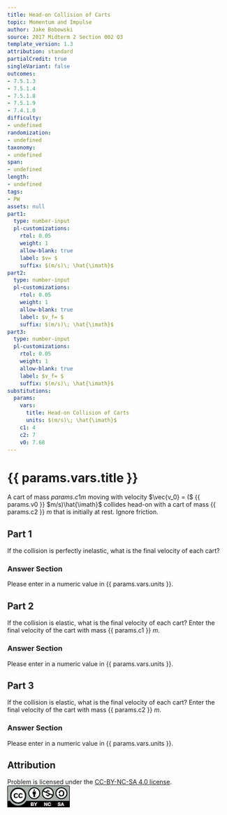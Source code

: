 ```yaml
---
title: Head-on Collision of Carts
topic: Momentum and Impulse
author: Jake Bobowski
source: 2017 Midterm 2 Section 002 Q3
template_version: 1.3
attribution: standard
partialCredit: true
singleVariant: false
outcomes:
- 7.5.1.3
- 7.5.1.4
- 7.5.1.8
- 7.5.1.9
- 7.4.1.0
difficulty:
- undefined
randomization:
- undefined
taxonomy:
- undefined
span:
- undefined
length:
- undefined
tags:
- PW
assets: null
part1:
  type: number-input
  pl-customizations:
    rtol: 0.05
    weight: 1
    allow-blank: true
    label: $v= $
    suffix: $(m/s)\; \hat{\imath}$
part2:
  type: number-input
  pl-customizations:
    rtol: 0.05
    weight: 1
    allow-blank: true
    label: $v_f= $
    suffix: $(m/s)\; \hat{\imath}$
part3:
  type: number-input
  pl-customizations:
    rtol: 0.05
    weight: 1
    allow-blank: true
    label: $v_f= $
    suffix: $(m/s)\; \hat{\imath}$
substitutions:
  params:
    vars:
      title: Head-on Collision of Carts
      units: $(m/s)\; \hat{\imath}$
    c1: 4
    c2: 7
    v0: 7.68
---
```

# {{ params.vars.title }}
A cart of mass ${{ params.c1 }}m$ moving with velocity $\vec{v_0} = ($ {{ params.v0 }} $m/s)\hat{\imath}$ collides head-on with a cart of mass {{ params.c2 }} $m$ that is initially at rest.
Ignore friction.

## Part 1

If the collision is perfectly inelastic, what is the final velocity of each cart?

### Answer Section

Please enter in a numeric value in {{ params.vars.units }}.

## Part 2

If the collision is elastic, what is the final velocity of each cart?
Enter the final velocity of the cart with mass {{ params.c1 }} $m$.

### Answer Section

Please enter in a numeric value in {{ params.vars.units }}.

## Part 3

If the collision is elastic, what is the final velocity of each cart?
Enter the final velocity of the cart with mass {{ params.c2 }} $m$.

### Answer Section

Please enter in a numeric value in {{ params.vars.units }}.

## Attribution

Problem is licensed under the [CC-BY-NC-SA 4.0 license](https://creativecommons.org/licenses/by-nc-sa/4.0/).<br> ![The Creative Commons 4.0 license requiring attribution-BY, non-commercial-NC, and share-alike-SA license.](https://raw.githubusercontent.com/firasm/bits/master/by-nc-sa.png)